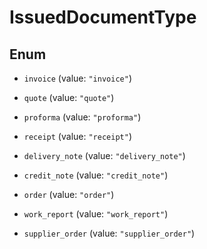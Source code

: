 # IssuedDocumentType

## Enum


* `invoice` (value: `"invoice"`)

* `quote` (value: `"quote"`)

* `proforma` (value: `"proforma"`)

* `receipt` (value: `"receipt"`)

* `delivery_note` (value: `"delivery_note"`)

* `credit_note` (value: `"credit_note"`)

* `order` (value: `"order"`)

* `work_report` (value: `"work_report"`)

* `supplier_order` (value: `"supplier_order"`)


